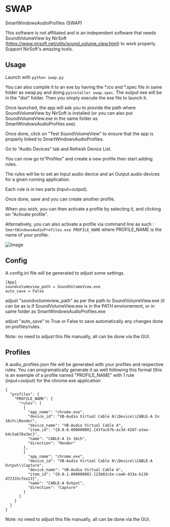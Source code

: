 # SWAP
SmartWindowsAudioProfiles (SWAP)

This software is not affiliated and is an independent software that needs SoundVolumeView by NirSoft (https://www.nirsoft.net/utils/sound_volume_view.html) to work properly.
Support NirSoft's amazing tools.

## Usage
Launch with `python swap.py`

You can also compile it to an exe by having the *.ico and *.spec file in same folder as swap.py and doing `pyinstaller swap.spec`. The output exe will be in the "dist" folder.
Then you simply execute the exe file to launch it.

Once launched, the app will ask you to provide the path where SoundVolumeView by NirSoft is installed (or you can also put SoundVolumeView.exe in the same folder as SmartWindowsAudioProfiles.exe).

Once done, click on "Test SoundVolumeView" to ensure that the app is properly linked to SmartWindowsAudioProfiles.

Go to "Audio Devices" tab and Refresh Device List.

You can now go to"Profiles" and create a new profile then start adding rules.

The rules will be to set an Input audio device and an Output audio devices for a given running application.

Each rule is in two parts (input+output).

Once done, save and you can create another profile.

When you wish, you can then activate a profile by selecting it, and clicking on "Activate profile".

Alternatively, you can also activate a profile via command line as such : `SmartWindowsAudioProfiles.exe PROFILE_NAME` where PROFILE_NAME is the name of your profile.

![Image]()

## Config
A config.ini file will be generated to adjust some settings.

```
[App]
soundvolumeview_path = SoundVolumeView.exe
auto_save = False
```
adjust "soundvolumeview_path" as per the path to SoundVolumeView.exe (it can be as is if SoundVolumeView.exe is in the PATH environement, or in same folder as SmartWindowsAudioProfiles.exe

adjust "auto_save" to True or False to save automatically any changes done on profiles/rules.

Note: no need to adjust this file manually, all can be done via the GUI.

## Profiles
A audio_profiles.json file will be generated with your profiles and respective rules. 
You can programatically generate it as well following this format (this is an exemple of a profile named "PROFILE_NAME" with 1 rule (input+output) for the chrome.exe application:

```
{
  "profiles": {
    "PROFILE_NAME": {
      "rules": [
        {
          "app_name": "chrome.exe",
          "device_id": "VB-Audio Virtual Cable A\\Device\\CABLE-A In 16ch\\Render",
          "device_name": "VB-Audio Virtual Cable A",
          "item_id": "{0.0.0.00000000}.{43fac67b-ac3d-4287-a3aa-b4c5a678a3ec}",
          "name": "CABLE-A In 16ch",
          "direction": "Render"
        },
        {
          "app_name": "chrome.exe",
          "device_id": "VB-Audio Virtual Cable A\\Device\\CABLE-A Output\\Capture",
          "device_name": "VB-Audio Virtual Cable A",
          "item_id": "{0.0.1.00000000}.{23b82c5e-caa6-433a-b138-d72333cfea13}",
          "name": "CABLE-A Output",
          "direction": "Capture"
        }
      ]
    }
  }
}
```

Note: no need to adjust this file manually, all can be done via the GUI.
